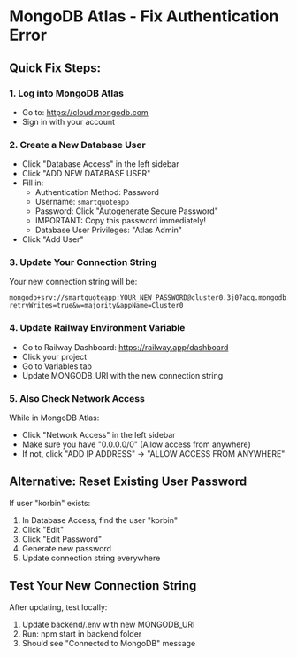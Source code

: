 # MongoDB Atlas - Fix Authentication Error

## Quick Fix Steps:

### 1. Log into MongoDB Atlas
- Go to: https://cloud.mongodb.com
- Sign in with your account

### 2. Create a New Database User
- Click "Database Access" in the left sidebar
- Click "ADD NEW DATABASE USER"
- Fill in:
  - Authentication Method: Password
  - Username: `smartquoteapp`
  - Password: Click "Autogenerate Secure Password"
  - IMPORTANT: Copy this password immediately!
  - Database User Privileges: "Atlas Admin"
- Click "Add User"

### 3. Update Your Connection String
Your new connection string will be:
```
mongodb+srv://smartquoteapp:YOUR_NEW_PASSWORD@cluster0.3j07acq.mongodb.net/?retryWrites=true&w=majority&appName=Cluster0
```

### 4. Update Railway Environment Variable
- Go to Railway Dashboard: https://railway.app/dashboard
- Click your project
- Go to Variables tab
- Update MONGODB_URI with the new connection string

### 5. Also Check Network Access
While in MongoDB Atlas:
- Click "Network Access" in the left sidebar
- Make sure you have "0.0.0.0/0" (Allow access from anywhere)
- If not, click "ADD IP ADDRESS" → "ALLOW ACCESS FROM ANYWHERE"

## Alternative: Reset Existing User Password

If user "korbin" exists:
1. In Database Access, find the user "korbin"
2. Click "Edit" 
3. Click "Edit Password"
4. Generate new password
5. Update connection string everywhere

## Test Your New Connection String

After updating, test locally:
1. Update backend/.env with new MONGODB_URI
2. Run: npm start in backend folder
3. Should see "Connected to MongoDB" message